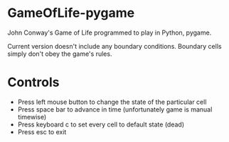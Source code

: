 # GameOfLife-pygame
John Conway's Game of Life programmed to play in Python, pygame.

Current version doesn't include any boundary conditions. 
Boundary cells simply don't obey the game's rules.

# Controls
- Press left mouse button to change the state of the particular cell
- Press space bar to advance in time (unfortunately game is manual timewise)
- Press keyboard c to set every cell to default state (dead)
- Press esc to exit
